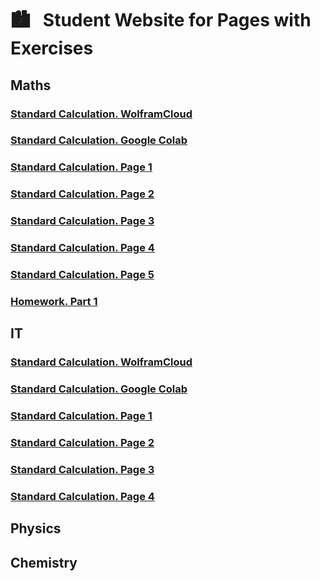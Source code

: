 # &#x1F3D9; &nbsp; Student Website for Pages with Exercises

## Maths
### [Standard Calculation. WolframCloud](https://studentwebsite2019.github.io/mathTF1319W.html)
### [Standard Calculation. Google Colab](https://colab.research.google.com/drive/1MT0iq9l_Hzeh6FTbicvLuVdvNbV6J82p)
### [Standard Calculation. Page 1](https://studentwebsite2019.github.io/mathTF1319_01.html)
### [Standard Calculation. Page 2](https://studentwebsite2019.github.io/mathTF1319_02.html)
### [Standard Calculation. Page 3](https://studentwebsite2019.github.io/mathTF1319_03.html)
### [Standard Calculation. Page 4](https://studentwebsite2019.github.io/mathTF1319_04.html)
### [Standard Calculation. Page 5](https://studentwebsite2019.github.io/mathTF1319_05.html)
### [Homework. Part 1](https://studentwebsite2019.github.io/mathTF1319_hw01.html)
## IT
### [Standard Calculation. WolframCloud](https://studentwebsite2019.github.io/itTF1319W.html)
### [Standard Calculation. Google Colab](https://colab.research.google.com/drive/1c1iJqa66AdXCwUru2aRfbAg4j-CGLVRe)
### [Standard Calculation. Page 1](https://studentwebsite2019.github.io/itTF1319_01.html)
### [Standard Calculation. Page 2](https://studentwebsite2019.github.io/itTF1319_02.html)
### [Standard Calculation. Page 3](https://studentwebsite2019.github.io/itTF1319_03.html)
### [Standard Calculation. Page 4](https://studentwebsite2019.github.io/itTF1319_04.html)
## Physics

## Chemistry
